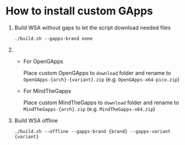 # How to install custom GApps

1. Build WSA without gaps to let the script download needed files

    `./build.sh --gapps-brand none`
1.
    - For OpenGApps

        Place custom OpenGApps to `download` folder and rename to `OpenGApps-{arch}-{variant}.zip` (e.g. `OpenGApps-x64-pico.zip`)
    - For MindTheGapps

        Place custom MindTheGapps to `download` folder and rename to `MindTheGapps-{arch}.zip` (e.g. `MindTheGapps-x64.zip`)
1. Build WSA offline

    `./build.sh --offline --gapps-brand {brand} --gapps-variant {variant}`
